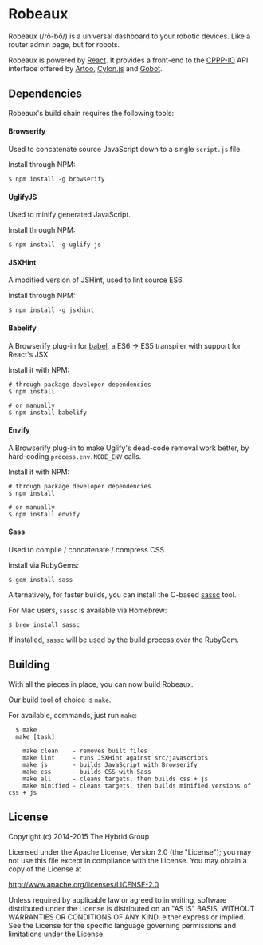 # Robeaux

Robeaux (/rō-bō/) is a universal dashboard to your robotic devices.
Like a router admin page, but for robots.

Robeaux is powered by [React](http://reactjs.com/).
It provides a front-end to the [CPPP-IO][] API interface offered by [Artoo][], [Cylon.js][] and [Gobot][].

[CPPP-IO]: https://github.com/hybridgroup/cppp-io
[Artoo]: http://artoo.io
[Cylon.js]: http://cylonjs.com
[Gobot]: http://gobot.io

## Dependencies

Robeaux's build chain requires the following tools:

#### Browserify

Used to concatenate source JavaScript down to a single `script.js` file.

Install through NPM:

    $ npm install -g browserify

#### UglifyJS

Used to minify generated JavaScript.

Install through NPM:

    $ npm install -g uglify-js

#### JSXHint

A modified version of JSHint, used to lint source ES6.

Install through NPM:

    $ npm install -g jsxhint

#### Babelify

A Browserify plug-in for [babel][], a ES6 -> ES5 transpiler with support for React's JSX.

Install it with NPM:

    # through package developer dependencies
    $ npm install

    # or manually
    $ npm install babelify

[Babel]: https://babeljs.io

#### Envify

A Browserify plug-in to make Uglify's dead-code removal work better, by hard-coding `process.env.NODE_ENV` calls.

Install it with NPM:

    # through package developer dependencies
    $ npm install

    # or manually
    $ npm install envify

#### Sass

Used to compile / concatenate / compress CSS.

Install via RubyGems:

    $ gem install sass

Alternatively, for faster builds, you can install the C-based [sassc][] tool.

For Mac users, `sassc` is available via Homebrew:

    $ brew install sassc

If installed, `sassc` will be used by the build process over the RubyGem.

## Building

With all the pieces in place, you can now build Robeaux.

Our build tool of choice is `make`.

For available, commands, just run `make`:

      $ make
      make [task]

        make clean    - removes built files
        make lint     - runs JSXHint against src/javascripts
        make js       - builds JavaScript with Browserify
        make css      - builds CSS with Sass
        make all      - cleans targets, then builds css + js
        make minified - cleans targets, then builds minified versions of css + js

## License

Copyright (c) 2014-2015 The Hybrid Group

Licensed under the Apache License, Version 2.0 (the "License"); you may not use
this file except in compliance with the License. You may obtain a copy of the
License at

   http://www.apache.org/licenses/LICENSE-2.0

Unless required by applicable law or agreed to in writing, software distributed
under the License is distributed on an "AS IS" BASIS, WITHOUT WARRANTIES OR
CONDITIONS OF ANY KIND, either express or implied. See the License for the
specific language governing permissions and limitations under the License.

[sassc]: https://github.com/sass/sassc
